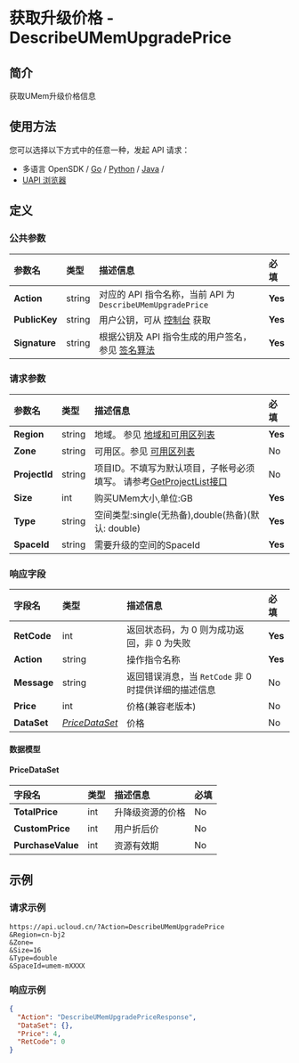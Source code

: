 # 获取升级价格 - DescribeUMemUpgradePrice

## 简介

获取UMem升级价格信息






## 使用方法

您可以选择以下方式中的任意一种，发起 API 请求：
- 多语言 OpenSDK / [Go](https://github.com/ucloud/ucloud-sdk-go) / [Python](https://github.com/ucloud/ucloud-sdk-python3) / [Java](https://github.com/ucloud/ucloud-sdk-java) /
- [UAPI 浏览器](https://console.ucloud.cn/uapi/detail?id=DescribeUMemUpgradePrice)


## 定义

### 公共参数

| 参数名 | 类型 | 描述信息 | 必填 |
|:---|:---|:---|:---|
| **Action**     | string  | 对应的 API 指令名称，当前 API 为 `DescribeUMemUpgradePrice`                        | **Yes** |
| **PublicKey**  | string  | 用户公钥，可从 [控制台](https://console.ucloud.cn/uapi/apikey) 获取                                             | **Yes** |
| **Signature**  | string  | 根据公钥及 API 指令生成的用户签名，参见 [签名算法](api/summary/signature.md)  | **Yes** |

### 请求参数

| 参数名 | 类型 | 描述信息 | 必填 |
|:---|:---|:---|:---|
| **Region** | string | 地域。 参见 [地域和可用区列表](api/summary/regionlist) |**Yes**|
| **Zone** | string | 可用区。参见 [可用区列表](api/summary/regionlist) |No|
| **ProjectId** | string | 项目ID。不填写为默认项目，子帐号必须填写。 请参考[GetProjectList接口](api/summary/get_project_list) |No|
| **Size** | int | 购买UMem大小,单位:GB |**Yes**|
| **Type** | string | 空间类型:single(无热备),double(热备)(默认: double) |**Yes**|
| **SpaceId** | string | 需要升级的空间的SpaceId |**Yes**|

### 响应字段

| 字段名 | 类型 | 描述信息 | 必填 |
|:---|:---|:---|:---|
| **RetCode** | int | 返回状态码，为 0 则为成功返回，非 0 为失败 |**Yes**|
| **Action** | string | 操作指令名称 |**Yes**|
| **Message** | string | 返回错误消息，当 `RetCode` 非 0 时提供详细的描述信息 |No|
| **Price** | int | 价格(兼容老版本) |No|
| **DataSet** | [*PriceDataSet*](#PriceDataSet) | 价格 |No|

#### 数据模型


#### PriceDataSet

| 字段名 | 类型 | 描述信息 | 必填 |
|:---|:---|:---|:---|
| **TotalPrice** | int | 升降级资源的价格 |No|
| **CustomPrice** | int | 用户折后价 |No|
| **PurchaseValue** | int | 资源有效期 |No|

## 示例

### 请求示例
    
```
https://api.ucloud.cn/?Action=DescribeUMemUpgradePrice
&Region=cn-bj2
&Zone=
&Size=16
&Type=double
&SpaceId=umem-mXXXX
```

### 响应示例
    
```json
{
  "Action": "DescribeUMemUpgradePriceResponse",
  "DataSet": {},
  "Price": 4,
  "RetCode": 0
}
```





